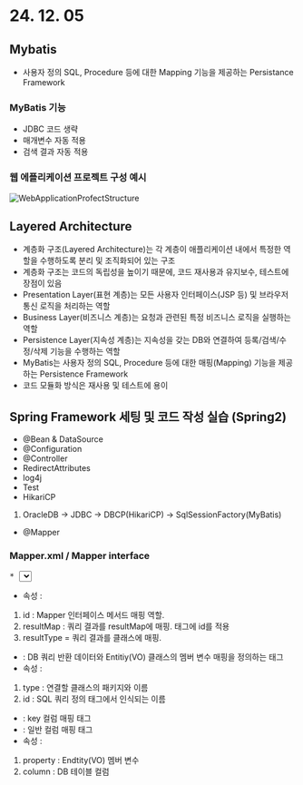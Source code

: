 # 24. 12. 05

## Mybatis
* 사용자 정의 SQL, Procedure 등에 대한 Mapping 기능을 제공하는 Persistance Framework

### MyBatis 기능
* JDBC 코드 생략
* 매개변수 자동 적용
* 검색 결과 자동 적용

### 웹 에플리케이션 프로젝트 구성 예시
![WebApplicationProfectStructure](https://github.com/user-attachments/assets/766921cf-210b-4c30-85e3-9cba2078991d)

## Layered Architecture
* 계층화 구조(Layered Architecture)는 각 계층이 애플리케이션 내에서 특정한 역할을 수행하도록 분리 및 조직화되어 있는 구조
* 계층화 구조는 코드의 독립성을 높이기 때문에, 코드 재사용과 유지보수, 테스트에 장점이 있음
* Presentation Layer(표현 계층)는 모든 사용자 인터페이스(JSP 등) 및 브라우저 통신 로직을 처리하는 역할
* Business Layer(비즈니스 계층)는 요청과 관련된 특정 비즈니스 로직을 실행하는 역할
* Persistence Layer(지속성 계층)는 지속성을 갖는 DB와 연결하여 등록/검색/수정/삭제 기능을 수행하는 역할
* MyBatis는 사용자 정의 SQL, Procedure 등에 대한 매핑(Mapping) 기능을 제공하는 Persistence Framework
* 코드 모듈화 방식은 재사용 및 테스트에 용이

## Spring Framework 세팅 및 코드 작성 실습 (Spring2)
* @Bean & DataSource
* @Configuration
* @Controller
* RedirectAttributes
* log4j
* Test
* HikariCP
1) OracleDB -> JDBC -> DBCP(HikariCP) -> SqlSessionFactory(MyBatis)
* @Mapper

### Mapper.xml / Mapper interface
<pre>
* <select>, <insert>, <update>, <delete> : SQL 쿼리 정의 태그 
</pre>
* 속성 :
1) id : Mapper 인터페이스 메서드 매핑 역할.
2) resultMap : 쿼리 결과를 resultMap에 매핑. <resultMap>태그에 id를 적용
4) resultType = 쿼리 결과를 클래스에 매핑.

* <resultMap> : DB 쿼리 반환 데이터와 Entitiy(VO) 클래스의 멤버 변수 매핑을 정의하는 태그
* 속성 :
1) type : 연결할 클래스의 패키지와 이름
2) id : SQL 쿼리 정의 태그에서 인식되는 이름


* <id> : key 컬럼 매핑 태그
* <result> : 일반 컬럼 매핑 태그
* 속성 : 
1) property : Endtity(VO) 멤버 변수
2) column : DB 테이블 컬럼
